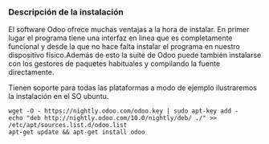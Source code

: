 ###	Descripción de la instalación

El software Odoo ofrece muchas ventajas a la hora de instalar.
En primer lugar el programa tiene una interfaz en linea que es completamente funcional y
desde la que no hace falta instalar el programa en nuestro dispositivo físico.Además de
esto la suite de Odoo puede también instalarse con los gestores de paquetes habituales y
compilando la fuente directamente.

Tienen soporte para todas las plataformas a modo de ejemplo ilustraremos la instalación en
el SO ubuntu.

````
wget -O - https://nightly.odoo.com/odoo.key | sudo apt-key add -
echo "deb http://nightly.odoo.com/10.0/nightly/deb/ ./" >> /etc/apt/sources.list.d/odoo.list
apt-get update && apt-get install odoo
````
